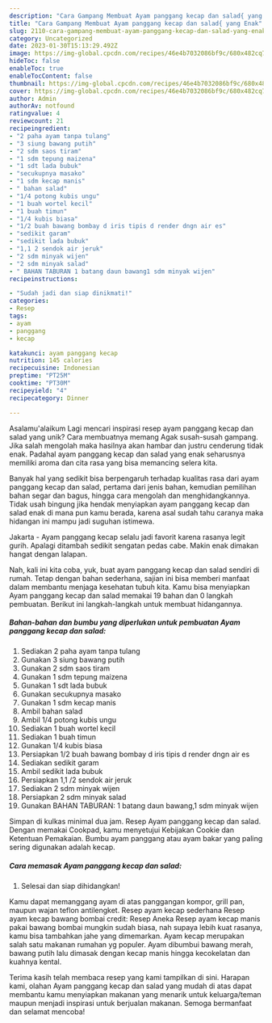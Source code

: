 ```yaml
---
description: "Cara Gampang Membuat Ayam panggang kecap dan salad{ yang Enak"
title: "Cara Gampang Membuat Ayam panggang kecap dan salad{ yang Enak"
slug: 2110-cara-gampang-membuat-ayam-panggang-kecap-dan-salad-yang-enak
category: Uncategorized
date: 2023-01-30T15:13:29.492Z
image: https://img-global.cpcdn.com/recipes/46e4b7032086bf9c/680x482cq70/ayam-panggang-kecap-dan-salad-foto-resep-utama.jpg
hideToc: false
enableToc: true
enableTocContent: false
thumbnail: https://img-global.cpcdn.com/recipes/46e4b7032086bf9c/680x482cq70/ayam-panggang-kecap-dan-salad-foto-resep-utama.jpg
cover: https://img-global.cpcdn.com/recipes/46e4b7032086bf9c/680x482cq70/ayam-panggang-kecap-dan-salad-foto-resep-utama.jpg
author: Admin
authorAv: notfound
ratingvalue: 4
reviewcount: 21
recipeingredient:
- "2 paha ayam tanpa tulang"
- "3 siung bawang putih"
- "2 sdm saos tiram"
- "1 sdm tepung maizena"
- "1 sdt lada bubuk"
- "secukupnya masako"
- "1 sdm kecap manis"
- " bahan salad"
- "1/4 potong kubis ungu"
- "1 buah wortel kecil"
- "1 buah timun"
- "1/4 kubis biasa"
- "1/2 buah bawang bombay d iris tipis d render dngn air es"
- "sedikit garam"
- "sedikit lada bubuk"
- "1,1 2 sendok air jeruk"
- "2 sdm minyak wijen"
- "2 sdm minyak salad"
- " BAHAN TABURAN 1 batang daun bawang1 sdm minyak wijen"
recipeinstructions:

- "Sudah jadi dan siap dinikmati!"
categories:
- Resep
tags:
- ayam
- panggang
- kecap

katakunci: ayam panggang kecap 
nutrition: 145 calories
recipecuisine: Indonesian
preptime: "PT25M"
cooktime: "PT30M"
recipeyield: "4"
recipecategory: Dinner

---
```



Asalamu'alaikum Lagi mencari inspirasi resep ayam panggang kecap dan salad yang unik? Cara membuatnya memang Agak susah-susah gampang. Jika salah mengolah maka hasilnya akan hambar dan justru cenderung tidak enak. Padahal ayam panggang kecap dan salad yang enak seharusnya memiliki aroma dan cita rasa yang bisa memancing selera kita.


Banyak hal yang sedikit bisa berpengaruh terhadap kualitas rasa dari ayam panggang kecap dan salad, pertama dari jenis bahan, kemudian pemilihan bahan segar dan bagus, hingga cara mengolah dan menghidangkannya. Tidak usah bingung jika hendak menyiapkan ayam panggang kecap dan salad enak di mana pun kamu berada, karena asal sudah tahu caranya maka hidangan ini mampu jadi suguhan istimewa.

Jakarta - Ayam panggang kecap selalu jadi favorit karena rasanya legit gurih. Apalagi ditambah sedikit sengatan pedas cabe. Makin enak dimakan hangat dengan lalapan.


Nah, kali ini kita coba, yuk, buat ayam panggang kecap dan salad sendiri di rumah. Tetap dengan bahan sederhana, sajian ini bisa memberi manfaat dalam membantu menjaga kesehatan tubuh kita. Kamu bisa menyiapkan Ayam panggang kecap dan salad memakai 19 bahan dan 0 langkah pembuatan. Berikut ini langkah-langkah untuk membuat hidangannya.

<!--inarticleads1-->

##### Bahan-bahan dan bumbu yang diperlukan untuk pembuatan Ayam panggang kecap dan salad:

1. Sediakan 2 paha ayam tanpa tulang
1. Gunakan 3 siung bawang putih
1. Gunakan 2 sdm saos tiram
1. Gunakan 1 sdm tepung maizena
1. Gunakan 1 sdt lada bubuk
1. Gunakan secukupnya masako
1. Gunakan 1 sdm kecap manis
1. Ambil  bahan salad
1. Ambil 1/4 potong kubis ungu
1. Sediakan 1 buah wortel kecil
1. Sediakan 1 buah timun
1. Gunakan 1/4 kubis biasa
1. Persiapkan 1/2 buah bawang bombay d iris tipis d render dngn air es
1. Sediakan sedikit garam
1. Ambil sedikit lada bubuk
1. Persiapkan 1,1 /2 sendok air jeruk
1. Sediakan 2 sdm minyak wijen
1. Persiapkan 2 sdm minyak salad
1. Gunakan  BAHAN TABURAN: 1 batang daun bawang,1 sdm minyak wijen


Simpan di kulkas minimal dua jam. Resep Ayam panggang kecap dan salad. Dengan memakai Cookpad, kamu menyetujui Kebijakan Cookie dan Ketentuan Pemakaian. Bumbu ayam panggang atau ayam bakar yang paling sering digunakan adalah kecap. 

<!--inarticleads2-->

##### Cara memasak Ayam panggang kecap dan salad:


1. Selesai dan siap dihidangkan!

Kamu dapat memanggang ayam di atas panggangan kompor, grill pan, maupun wajan teflon antilengket. Resep ayam kecap sederhana Resep ayam kecap bawang bombai credit: Resep Aneka Resep ayam kecap manis pakai bawang bombai mungkin sudah biasa, nah supaya lebih kuat rasanya, kamu bisa tambahkan jahe yang dimemarkan. Ayam kecap merupakan salah satu makanan rumahan yg populer. Ayam dibumbui bawang merah, bawang putih lalu dimasak dengan kecap manis hingga kecokelatan dan kuahnya kental. 

Terima kasih telah membaca resep yang kami tampilkan di sini. Harapan kami, olahan Ayam panggang kecap dan salad yang mudah di atas dapat membantu kamu menyiapkan makanan yang menarik untuk keluarga/teman maupun menjadi inspirasi untuk berjualan makanan. Semoga bermanfaat dan selamat mencoba!
